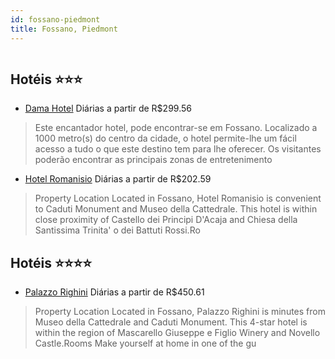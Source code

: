 ```yaml
---
id: fossano-piedmont
title: Fossano, Piedmont
---
```


<center><img src="https://assets.cosmos-data.com/1/003bada8907b05d018e9855ac86dad91/495175.jpg" alt="" /></center>


## Hotéis ⭐️⭐️⭐️

-    [Dama Hotel](https://www.hurb.com/aud/https://www.hurb.com/hoteis/fossano/dama-hotel-JNP-JP104539?cmp=18055) Diárias a partir de R$299.56
   > Este encantador hotel, pode encontrar-se em Fossano. Localizado a 1000 metro(s) do centro da cidade, o hotel permite-lhe um fácil acesso a tudo o que este destino tem para lhe oferecer. Os visitantes poderão encontrar as principais zonas de entretenimento
-    [Hotel Romanisio](https://www.hurb.com/aud/https://www.hurb.com/hoteis/fossano/hotel-romanisio-JNP-JP407525?cmp=18055) Diárias a partir de R$202.59
   > Property Location Located in Fossano, Hotel Romanisio is convenient to Caduti Monument and Museo della Cattedrale.  This hotel is within close proximity of Castello dei Principi D&apos;Acaja and Chiesa della Santissima Trinita&apos; o dei Battuti Rossi.Ro

## Hotéis ⭐️⭐️⭐️⭐️

-    [Palazzo Righini](https://www.hurb.com/aud/https://www.hurb.com/hoteis/fossano/palazzo-righini-JNP-JP844302?cmp=18055) Diárias a partir de R$450.61
   > Property Location Located in Fossano, Palazzo Righini is minutes from Museo della Cattedrale and Caduti Monument. This 4-star hotel is within the region of Mascarello Giuseppe e Figlio Winery and Novello Castle.Rooms Make yourself at home in one of the gu
